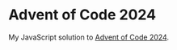 # Advent of Code 2024

My JavaScript solution to [Advent of Code 2024](https://adventofcode.com/2024).